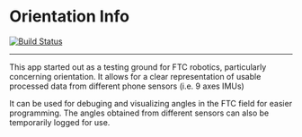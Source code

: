 # Orientation Info

[![Build Status](http://ci.jector.io/buildStatus/icon?job=orientationInfo)](http://ci.jector.io/job/orientationInfo/)

---

This app started out as a testing ground for FTC robotics, particularly concerning orientation. It allows for a clear representation of usable processed data from different phone sensors (i.e. 9 axes IMUs)

It can be used for debuging and visualizing angles in the FTC field for easier programming. The angles obtained from different sensors can also be temporarily logged for use.
